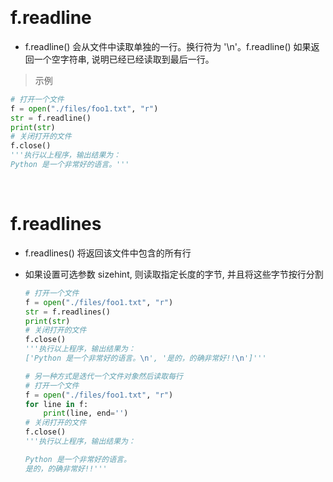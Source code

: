&emsp;
# f.readline

- f.readline() 会从文件中读取单独的一行。换行符为 '\n'。f.readline() 如果返回一个空字符串, 说明已经已经读取到最后一行。

>示例
```python
# 打开一个文件
f = open("./files/foo1.txt", "r")
str = f.readline()
print(str)
# 关闭打开的文件
f.close()
'''执行以上程序，输出结果为：
Python 是一个非常好的语言。'''
```



&emsp;
# f.readlines
- f.readlines() 将返回该文件中包含的所有行
- 如果设置可选参数 sizehint, 则读取指定长度的字节, 并且将这些字节按行分割

  ```python
  # 打开一个文件
  f = open("./files/foo1.txt", "r")
  str = f.readlines()
  print(str)
  # 关闭打开的文件
  f.close()
  '''执行以上程序，输出结果为：
  ['Python 是一个非常好的语言。\n', '是的，的确非常好!!\n']'''

  # 另一种方式是迭代一个文件对象然后读取每行
  # 打开一个文件
  f = open("./files/foo1.txt", "r")
  for line in f:
      print(line, end='')
  # 关闭打开的文件
  f.close()
  '''执行以上程序，输出结果为：

  Python 是一个非常好的语言。
  是的，的确非常好!!'''
  ```


